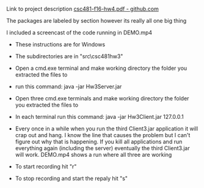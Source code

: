 Link to project description [csc481-f16-hw4.pdf - github.com](https://github.com/cblupodev/csc481hw3/blob/master/csc481-f16-hw4.pdf)

The packages are labeled by section however its really all one big thing

I included a screencast of the code running in DEMO.mp4
- These instructions are for Windows
- The subdirectories are in "src\csc481hw3"

- Open a cmd.exe terminal and make working directory the folder you extracted the files to
- run this command:
   java -jar Hw3Server.jar
- Open three cmd.exe terminals and make working directory the folder you extracted the files to
- In each terminal run this command:
   java -jar Hw3Client.jar 127.0.0.1
- Every once in a while when you run the third Client3.jar application it will crap out and hang. 
  I know the line that causes the problem but I can't figure out why that is happening. 
  If you kill all applications and run everything again (including the server)
  eventually the third  Client3.jar will work. DEMO.mp4 shows a run where all three are working

- To start recording hit "r"
- To stop recording and start the repaly hit "s"
